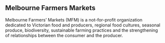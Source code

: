 ## Melbourne Farmers Markets

Melbourne Farmers’ Markets \(MFM\) is a not-for-profit organization dedicated to Victorian food and producers, regional food cultures, seasonal produce, biodiversity, sustainable farming practices and the strengthening of relationships between the consumer and the producer.

